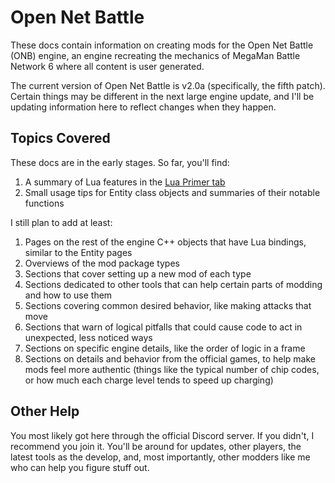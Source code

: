 # Open Net Battle 

These docs contain information on creating mods for the Open Net Battle (ONB) engine, 
an engine recreating the mechanics of MegaMan Battle Network 6 where all content 
is user generated.

The current version of Open Net Battle is v2.0a (specifically, the fifth patch). 
Certain things may be different in the next large engine update, and I'll be updating 
information here to reflect changes when they happen. 


## Topics Covered

These docs are in the early stages. So far, you'll find:

1. A summary of Lua features in the [Lua Primer tab](./lua/index.md)
2. Small usage tips for Entity class objects and summaries of their notable functions

I still plan to add at least:

1. Pages on the rest of the engine C++ objects that have Lua bindings, similar to 
the Entity pages
2. Overviews of the mod package types
3. Sections that cover setting up a new mod of each type
4. Sections dedicated to other tools that can help certain parts of modding and how
to use them
1. Sections covering common desired behavior, like making attacks that move
2. Sections that warn of logical pitfalls that could cause code to act in unexpected, 
less noticed ways
1. Sections on specific engine details, like the order of logic in a frame
2. Sections on details and behavior from the official games, to help make mods feel
more authentic (things like the typical number of chip codes, or how much each charge 
level tends to speed up charging)

## Other Help

You most likely got here through the official Discord server. If you didn't, I 
recommend you join it. You'll be around for updates, other players, the latest 
tools as the develop, and, most importantly, other modders like me who can help 
you figure stuff out. 